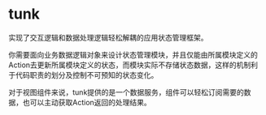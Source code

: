 # tunk

实现了交互逻辑和数据处理逻辑轻松解耦的应用状态管理框架。

你需要面向业务数据逻辑对象来设计状态管理模块，并且仅能由所属模块定义的Action去更新所属模块定义的状态，而模块实际不存储状态数据，这样的机制利于代码职责的划分及控制不可预知的状态变化。

对于视图组件来说，tunk提供的是一个数据服务，组件可以轻松订阅需要的数据，也可以主动获取Action返回的处理结果。

